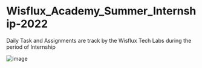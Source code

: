 # Wisflux_Academy_Summer_Internship-2022
Daily Task and Assignments are track by the Wisflux Tech Labs during the period of Internship


![image](https://user-images.githubusercontent.com/77887030/177294275-f75a4789-4f8c-401d-b86c-100beef0177f.png)
